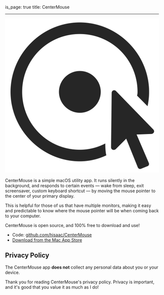 is_page: true
title: CenterMouse
___

![CenterMouse's app icon](/assets/images/centermouse-app-icon.png)

CenterMouse is a simple macOS utility app. It runs silently in the background, and responds to certain events — wake from sleep, exit screensaver, custom keyboard shortcut — by moving the mouse pointer to the center of your primary display.

This is helpful for those of us that have multiple monitors, making it easy and predictable to know where the mouse pointer will be when coming back to your computer.

CenterMouse is open source, and 100% free to download and use!

- Code: [github.com/hisaac/CenterMouse](https://github.com/hisaac/CenterMouse)
- [Download from the Mac App Store](https://apps.apple.com/app/centermouse/id6444685140)

## <a name="privacy-policy">Privacy Policy</a>

The CenterMouse app **does not** collect any personal data about you or your device.

Thank you for reading CenterMouse's privacy policy. Privacy is important, and it's good that you value it as much as I do!
